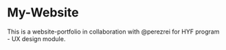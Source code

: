 # My-Website
This is a website-portfolio in collaboration with @perezrei for HYF program - UX design module. 
